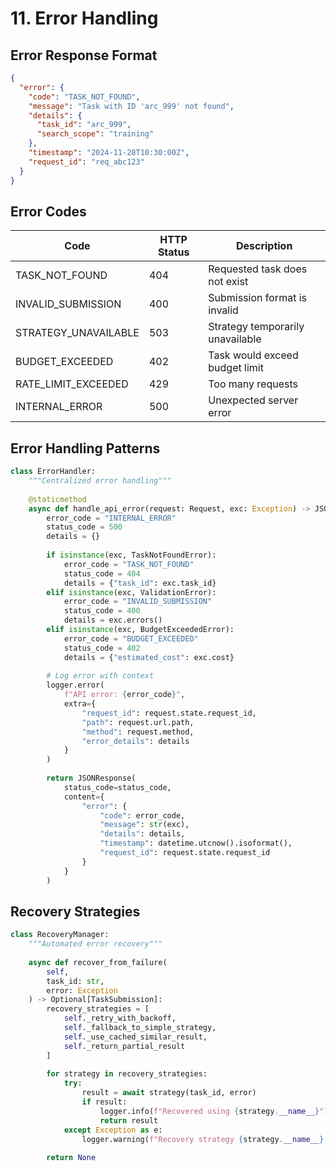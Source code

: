 # 11. Error Handling

## Error Response Format

```json
{
  "error": {
    "code": "TASK_NOT_FOUND",
    "message": "Task with ID 'arc_999' not found",
    "details": {
      "task_id": "arc_999",
      "search_scope": "training"
    },
    "timestamp": "2024-11-28T10:30:00Z",
    "request_id": "req_abc123"
  }
}
```

## Error Codes

| Code | HTTP Status | Description |
|------|-------------|-------------|
| TASK_NOT_FOUND | 404 | Requested task does not exist |
| INVALID_SUBMISSION | 400 | Submission format is invalid |
| STRATEGY_UNAVAILABLE | 503 | Strategy temporarily unavailable |
| BUDGET_EXCEEDED | 402 | Task would exceed budget limit |
| RATE_LIMIT_EXCEEDED | 429 | Too many requests |
| INTERNAL_ERROR | 500 | Unexpected server error |

## Error Handling Patterns

```python
class ErrorHandler:
    """Centralized error handling"""
    
    @staticmethod
    async def handle_api_error(request: Request, exc: Exception) -> JSONResponse:
        error_code = "INTERNAL_ERROR"
        status_code = 500
        details = {}
        
        if isinstance(exc, TaskNotFoundError):
            error_code = "TASK_NOT_FOUND"
            status_code = 404
            details = {"task_id": exc.task_id}
        elif isinstance(exc, ValidationError):
            error_code = "INVALID_SUBMISSION"
            status_code = 400
            details = exc.errors()
        elif isinstance(exc, BudgetExceededError):
            error_code = "BUDGET_EXCEEDED"
            status_code = 402
            details = {"estimated_cost": exc.cost}
            
        # Log error with context
        logger.error(
            f"API error: {error_code}",
            extra={
                "request_id": request.state.request_id,
                "path": request.url.path,
                "method": request.method,
                "error_details": details
            }
        )
        
        return JSONResponse(
            status_code=status_code,
            content={
                "error": {
                    "code": error_code,
                    "message": str(exc),
                    "details": details,
                    "timestamp": datetime.utcnow().isoformat(),
                    "request_id": request.state.request_id
                }
            }
        )
```

## Recovery Strategies

```python
class RecoveryManager:
    """Automated error recovery"""
    
    async def recover_from_failure(
        self, 
        task_id: str, 
        error: Exception
    ) -> Optional[TaskSubmission]:
        recovery_strategies = [
            self._retry_with_backoff,
            self._fallback_to_simple_strategy,
            self._use_cached_similar_result,
            self._return_partial_result
        ]
        
        for strategy in recovery_strategies:
            try:
                result = await strategy(task_id, error)
                if result:
                    logger.info(f"Recovered using {strategy.__name__}")
                    return result
            except Exception as e:
                logger.warning(f"Recovery strategy {strategy.__name__} failed: {e}")
                
        return None
```
